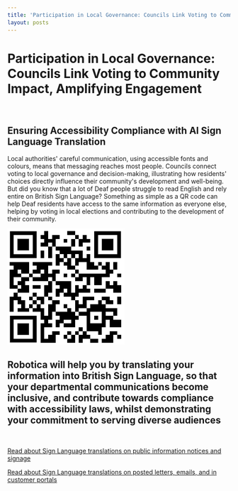 ```yaml
---
title: 'Participation in Local Governance: Councils Link Voting to Community Impact, Amplifying Engagement'
layout: posts
---
```


# Participation in Local Governance: Councils Link Voting to Community Impact, Amplifying Engagement

![]()

## Ensuring Accessibility Compliance with AI Sign Language Translation

Local authorities' careful communication, using accessible fonts and colours, means that messaging reaches most people.  Councils connect voting to local governance and decision-making, illustrating how residents' choices directly influence their community's development and well-being.  
But did you know that a lot of Deaf people struggle to read English and rely entire on British Sign Language?
Something as simple as a QR code can help Deaf residents have access to the same information as everyone else, helping by voting in local elections and contributing to the development of their community.

![QR Code](/posts/images/qr-contact.png)

## Robotica will help you by translating your information into British Sign Language, so that your departmental communications become inclusive, and contribute towards compliance with accessibility laws, whilst demonstrating your commitment to serving diverse audiences

<br/>

[Read about Sign Language translations on public information notices and signage](/solutions/gazette)

[Read about Sign Language translations on posted letters, emails, and in customer portals](/solutions/correspondent)
